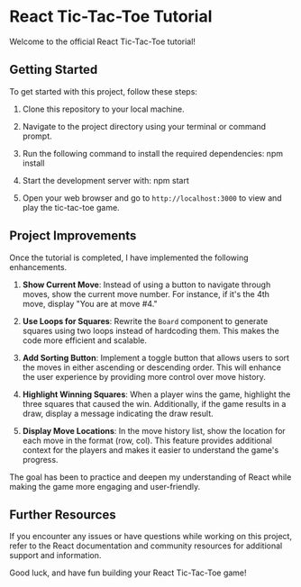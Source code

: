 # React Tic-Tac-Toe Tutorial

Welcome to the official React Tic-Tac-Toe tutorial!

## Getting Started

To get started with this project, follow these steps:

1. Clone this repository to your local machine.

2. Navigate to the project directory using your terminal or command prompt.

3. Run the following command to install the required dependencies:
npm install

4. Start the development server with:
npm start

5. Open your web browser and go to `http://localhost:3000` to view and play the tic-tac-toe game.

## Project Improvements

Once the tutorial is completed, I have implemented the following enhancements. 

1. **Show Current Move**: Instead of using a button to navigate through moves, show the current move number. For instance, if it's the 4th move, display "You are at move #4."

2. **Use Loops for Squares**: Rewrite the `Board` component to generate squares using two loops instead of hardcoding them. This makes the code more efficient and scalable.

3. **Add Sorting Button**: Implement a toggle button that allows users to sort the moves in either ascending or descending order. This will enhance the user experience by providing more control over move history.

4. **Highlight Winning Squares**: When a player wins the game, highlight the three squares that caused the win. Additionally, if the game results in a draw, display a message indicating the draw result.

5. **Display Move Locations**: In the move history list, show the location for each move in the format (row, col). This feature provides additional context for the players and makes it easier to understand the game's progress.

The goal has been to practice and deepen my understanding of React while making the game more engaging and user-friendly.

## Further Resources

If you encounter any issues or have questions while working on this project, refer to the React documentation and community resources for additional support and information.

Good luck, and have fun building your React Tic-Tac-Toe game!
